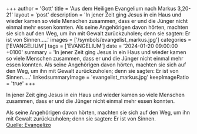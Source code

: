 +++
author = 'Gott'
title = 'Aus dem Heiligen Evangelium nach Markus 3,20-21'
layout = 'post'
description = 'In jener Zeit ging Jesus in ein Haus und wieder kamen so viele Menschen zusammen, dass er und die Jünger nicht einmal mehr essen konnten. Als seine Angehörigen davon hörten, machten sie sich auf den Weg, um ihn mit Gewalt zurückzuholen; denn sie sagten: Er ist von Sinnen.....'
images = ['/symbols/evangelist_markus.jpg']
categories = ['EVANGELIUM']
tags = ['EVANGELIUM']
date = '2024-01-20 09:00:00 +0100'
summary = 'In jener Zeit ging Jesus in ein Haus und wieder kamen so viele Menschen zusammen, dass er und die Jünger nicht einmal mehr essen konnten. Als seine Angehörigen davon hörten, machten sie sich auf den Weg, um ihn mit Gewalt zurückzuholen; denn sie sagten: Er ist von Sinnen.....'
linkedsummaryImage = 'evangelist_markus.jpg'
keepImageRatio = 'true'
+++
<!--more-->In jener Zeit ging Jesus in ein Haus und wieder kamen so viele Menschen zusammen, dass er und die Jünger nicht einmal mehr essen konnten.
Als seine Angehörigen davon hörten, machten sie sich auf den Weg, um ihn mit Gewalt zurückzuholen; denn sie sagten: Er ist von Sinnen.<br> [Quelle: Evangelizo](https://evangeliumtagfuertag.org/DE/gospel)